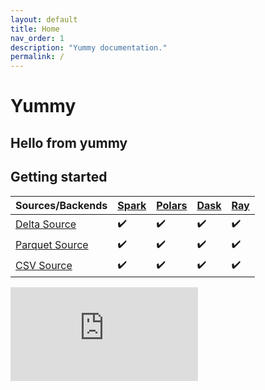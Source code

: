 ```yaml
---
layout: default
title: Home
nav_order: 1
description: "Yummy documentation."
permalink: /
---
```


# Yummy

Hello from yummy
---

## Getting started

| Sources/Backends  | [Spark](https://github.com/apache/spark) | [Polars](https://github.com/pola-rs/polars) | [Dask](https://github.com/dask/dask) | [Ray](https://github.com/ray-project/ray) |
| ------------- | ------------- | ------------- | ------------- | ------------- |
| [Delta     Source](https://delta.io/)  | ✔️  |  ✔️  |  ✔️  |  ✔️ |
| [Parquet Source](https://parquet.apache.org/)  | ✔️  |  ✔️  |  ✔️  |  ✔️ |
| [CSV       Source](https://en.wikipedia.org/wiki/Comma-separated_values)  | ✔️  |  ✔️  |  ✔️  |  ✔️ |



<div class="video-container">
    <iframe src="https://www.youtube.com/embed/YinQxF4Gx54" frameborder="0" allowfullscreen></iframe>
</div>
